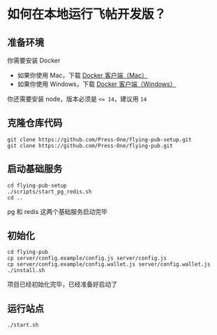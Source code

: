 # 如何在本地运行飞帖开发版？

## 准备环境

你需要安装 Docker

- 如果你使用 Mac，下载 [Docker 客户端（Mac）](https://docs.docker.com/docker-for-mac/install/)
- 如果你使用 Windows，下载 [Docker 客户端（Windows）](https://docs.docker.com/docker-for-windows/install/)

你还需要安装 node，版本必须是 `<= 14`，建议用 `14`

## 克隆仓库代码
```
git clone https://github.com/Press-One/flying-pub-setup.git
git clone https://github.com/Press-One/flying-pub.git
```

## 启动基础服务

```
cd flying-pub-setup
./scripts/start_pg_redis.sh
cd ..
```

pg 和 redis 这两个基础服务启动完毕

## 初始化
```
cd flying-pub
cp server/config.example/config.js server/config.js
cp server/config.example/config.wallet.js server/config.wallet.js
./install.sh
```
项目已经初始化完毕，已经准备好启动了

## 运行站点
```
./start.sh
```
